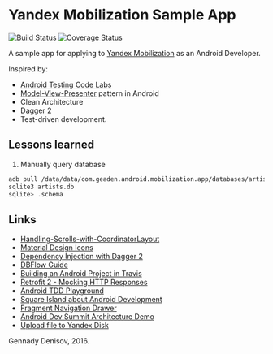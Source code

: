 # Yandex Mobilization Sample App

[![Build Status](https://travis-ci.org/geaden/yandex-mobilization.svg?branch=ci)](https://travis-ci.org/geaden/yandex-mobilization) [![Coverage Status](https://coveralls.io/repos/github/geaden/yandex-mobilization/badge.svg?branch=ci)](https://coveralls.io/github/geaden/yandex-mobilization?branch=ci)

A sample app for applying to [Yandex Mobilization](https://www.yandex.ru/mobilization/) as an Android Developer.

Inspired by:

 - [Android Testing Code Labs](https://codelabs.developers.google.com/codelabs/android-testing/)
 - [Model-View-Presenter](https://en.wikipedia.org/wiki/Model%E2%80%93view%E2%80%93presenter) pattern in Android
 - Clean Architecture
 - Dagger 2 
 - Test-driven development.
 
## Lessons learned
 
1. Manually query database
 
```bash
adb pull /data/data/com.geaden.android.mobilization.app/databases/artists.db
sqlite3 artists.db
sqlite> .schema
```


## Links

 - [Handling-Scrolls-with-CoordinatorLayout](https://guides.codepath.com/android/Handling-Scrolls-with-CoordinatorLayout)
 - [Material Design Icons](https://design.google.com/icons/)
 - [Dependency Injection with Dagger 2](https://github.com/codepath/android_guides/wiki/Dependency-Injection-with-Dagger-2)
 - [DBFlow Guide](https://guides.codepath.com/android/DBFlow-Guide)
 - [Building an Android Project in Travis](https://docs.travis-ci.com/user/languages/android)
 - [Retrofit 2 - Mocking HTTP Responses](http://riggaroo.co.za/retrofit-2-mocking-http-responses/)
 - [Android TDD Playground](https://github.com/pestrada/android-tdd-playground)
 - [Square Island about Android Development](http://blog.sqisland.com/)
 - [Fragment Navigation Drawer](https://github.com/codepath/android_guides/wiki/Fragment-Navigation-Drawer)
 - [Android Dev Summit Architecture Demo](https://github.com/yigit/dev-summit-architecture-demo)
 - [Upload file to Yandex Disk](http://www.influunt.ru/backup2yandex-disk-with-rest-api)

Gennady Denisov, 2016.